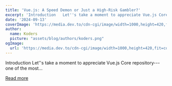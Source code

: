 ```yaml
---
title: 'Vue.js: A Speed Demon or Just a High-Risk Gambler?'
excerpt: 'Introduction   Let''s take a moment to appreciate Vue.js Core repository---one of the most...'
date: '2024-09-13'
coverImage: 'https://media.dev.to/cdn-cgi/image/width=1000,height=420,fit=cover,gravity=auto,format=auto/https%3A%2F%2Fdev-to-uploads.s3.amazonaws.com%2Fuploads%2Farticles%2Fbcge54owg2gcasr6jxet.jpg'
author:
  name: Koders
  picture: "assets/blog/authors/koders.png"
ogImage:
  url: 'https://media.dev.to/cdn-cgi/image/width=1000,height=420,fit=cover,gravity=auto,format=auto/https%3A%2F%2Fdev-to-uploads.s3.amazonaws.com%2Fuploads%2Farticles%2Fbcge54owg2gcasr6jxet.jpg'
---
```


Introduction   Let''s take a moment to appreciate Vue.js Core repository---one of the most...

[Read more](https://dev.to/middleware/vuejs-a-speed-demon-or-just-a-high-risk-gambler-327l)
